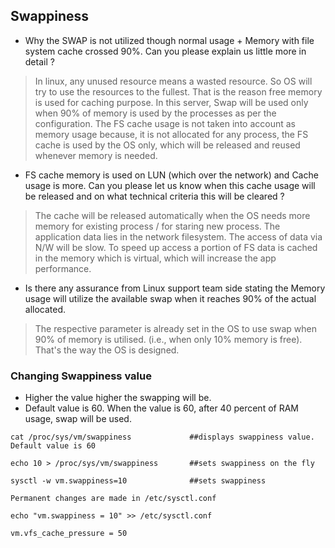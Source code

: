 ## Swappiness

- Why the SWAP is not utilized though normal usage + Memory with file system cache crossed 90%. Can you please explain us little more in detail ?

> In linux, any unused resource means a wasted resource. So OS will try to use the resources to the fullest. That is the reason free memory is used for caching purpose. In this server, Swap will be used only when 90% of memory is used by the processes as per the configuration. The FS cache usage is not taken into account as memory usage because, it is not allocated for any process, the FS cache is used by the OS only, which will be released and reused whenever memory  is needed. 

- FS cache memory is used on LUN (which over the network) and Cache usage is more.  Can you please let us know when this cache usage will be released and on what technical criteria this will be cleared ?

> The cache will be released automatically when the OS needs more memory for existing process / for staring new process. The  application data lies in the network filesystem. The access of data via N/W will be slow. To speed up access a portion of FS data is cached in the memory which is virtual, which will increase the app performance.

- Is there any assurance from Linux support team side stating the Memory usage will utilize the available swap when it reaches 90% of the actual allocated.

> The respective parameter is already set in the OS to use swap when 90% of memory is utilised. (i.e., when only 10% memory is free). That's the way the OS is designed.


### Changing Swappiness value
- Higher the value higher the swapping will be. 
- Default value is 60. When the value is 60, after 40 percent of RAM usage, swap will be used.

```
cat /proc/sys/vm/swappiness             ##displays swappiness value. Default value is 60

echo 10 > /proc/sys/vm/swappiness       ##sets swappiness on the fly

sysctl -w vm.swappiness=10              ##sets swappiness

Permanent changes are made in /etc/sysctl.conf

echo "vm.swappiness = 10" >> /etc/sysctl.conf

vm.vfs_cache_pressure = 50
```
